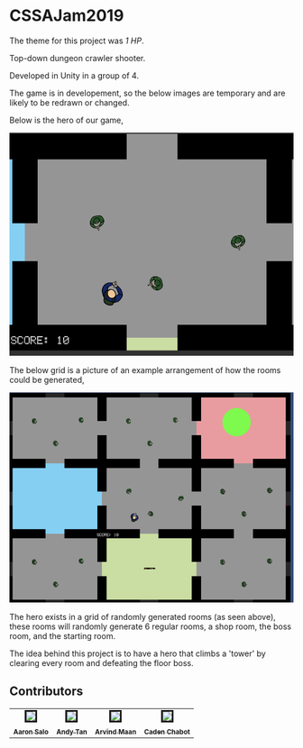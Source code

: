 # CSSAJam2019
 
The theme for this project was _1 HP_.

Top-down dungeon crawler shooter.

Developed in Unity in a group of 4.

The game is in developement, so the below images are temporary and are likely to be redrawn or changed.

Below is the hero of our game,

![hero](Screenshots/hero.png) 

The below grid is a picture of an example arrangement of how the rooms could be generated,

![world](Screenshots/world.png) 

The hero exists in a grid of randomly generated rooms (as seen above), these rooms will randomly generate 6 regular rooms, a shop room, the boss room, and the starting room. 

The idea behind this project is to have a hero that climbs a 'tower' by clearing every room and defeating the floor boss. 

## Contributors

<table>
<tr>
    <td style="text-align: center;">
        <a href="https://github.com/aaronsalo">
            <img src="https://avatars2.githubusercontent.com/u/55711630?s=460&v=4" width="125px;"style="border:solid;"/>
            <br/>
            <sub>
                <b>Aaron Salo</b>
            </sub>
        </a>
    </td>
    <td style="text-align: center;">
        <a href="https://github.com/andy-tan7">
            <img src="https://avatars2.githubusercontent.com/u/33612287?s=460&v=4" width="125px;" style="border:solid;"/>
            <br/>
            <sub>
                <b>Andy Tan</b>
            </sub>
        </a>
    </td>
        <td style="text-align: center;">
        <a href="https://github.com/arvind-maan">
            <img src="https://avatars3.githubusercontent.com/u/29124297?s=460&u=a3056b42ea57a516d23f726b109916c1f2dc47e9&v=4" width="125px;" style="border:solid;"/>
            <br/>
            <sub>
                <b>Arvind Maan</b>
            </sub>
        </a>
    </td>
        <td style="text-align: center;">
        <a href="https://github.com/cadenchabot">
            <img src="https://avatars2.githubusercontent.com/u/46728740?s=460&u=f074d2ef6f1a9548be2a5c7ab68e0afe6890269f&v=4" width="125px;" style="border:solid;"/>
            <br/>
            <sub>
                <b>Caden Chabot</b>
            </sub>
        </a>
    </td>
</tr>
</table>

